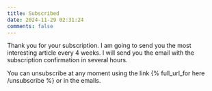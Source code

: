 ```yaml
---
title: Subscribed
date: 2024-11-29 02:31:24
comments: false
---
```


Thank you for your subscription. I am going to send you the most interesting article every 4 weeks. I will send you the email with the subscription confirmation in several hours.

You can unsubscribe at any moment using the link {% full_url_for here /unsubscribe %} or in the emails.
